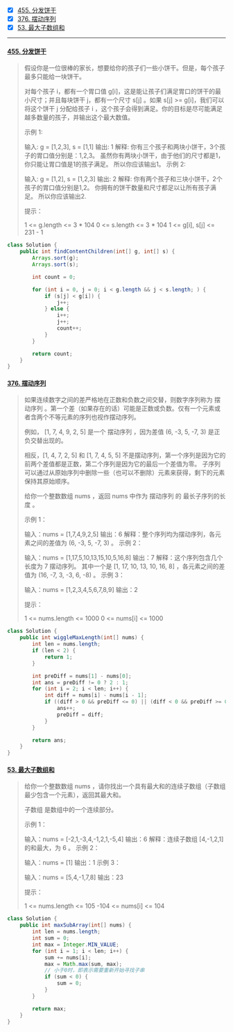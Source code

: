 - [x] [455. 分发饼干](https://leetcode.cn/problems/assign-cookies/)
- [x] [376. 摆动序列](https://leetcode.cn/problems/wiggle-subsequence/)
- [x] [53. 最大子数组和](https://leetcode.cn/problems/maximum-subarray/)

-----

#### [455. 分发饼干](https://leetcode.cn/problems/assign-cookies/)

>假设你是一位很棒的家长，想要给你的孩子们一些小饼干。但是，每个孩子最多只能给一块饼干。
>
>对每个孩子 i，都有一个胃口值 g[i]，这是能让孩子们满足胃口的饼干的最小尺寸；并且每块饼干 j，都有一个尺寸 s[j] 。如果 s[j] >= g[i]，我们可以将这个饼干 j 分配给孩子 i ，这个孩子会得到满足。你的目标是尽可能满足越多数量的孩子，并输出这个最大数值。
>
>
>示例 1:
>
>输入: g = [1,2,3], s = [1,1]
>输出: 1
>解释: 
>你有三个孩子和两块小饼干，3个孩子的胃口值分别是：1,2,3。
>虽然你有两块小饼干，由于他们的尺寸都是1，你只能让胃口值是1的孩子满足。
>所以你应该输出1。
>示例 2:
>
>输入: g = [1,2], s = [1,2,3]
>输出: 2
>解释: 
>你有两个孩子和三块小饼干，2个孩子的胃口值分别是1,2。
>你拥有的饼干数量和尺寸都足以让所有孩子满足。
>所以你应该输出2.
>
>
>提示：
>
>1 <= g.length <= 3 * 104
>0 <= s.length <= 3 * 104
>1 <= g[i], s[j] <= 231 - 1

```java
class Solution {
    public int findContentChildren(int[] g, int[] s) {
        Arrays.sort(g);
        Arrays.sort(s);

        int count = 0;

        for (int i = 0, j = 0; i < g.length && j < s.length; ) {
            if (s[j] < g[i]) {
                j++;
            } else {
                i++;
                j++;
                count++;
            }
        }

        return count;
    }
}
```



#### [376. 摆动序列](https://leetcode.cn/problems/wiggle-subsequence/)

>如果连续数字之间的差严格地在正数和负数之间交替，则数字序列称为 摆动序列 。第一个差（如果存在的话）可能是正数或负数。仅有一个元素或者含两个不等元素的序列也视作摆动序列。
>
>例如， [1, 7, 4, 9, 2, 5] 是一个 摆动序列 ，因为差值 (6, -3, 5, -7, 3) 是正负交替出现的。
>
>相反，[1, 4, 7, 2, 5] 和 [1, 7, 4, 5, 5] 不是摆动序列，第一个序列是因为它的前两个差值都是正数，第二个序列是因为它的最后一个差值为零。
>子序列 可以通过从原始序列中删除一些（也可以不删除）元素来获得，剩下的元素保持其原始顺序。
>
>给你一个整数数组 nums ，返回 nums 中作为 摆动序列 的 最长子序列的长度 。
>
> 
>
>示例 1：
>
>输入：nums = [1,7,4,9,2,5]
>输出：6
>解释：整个序列均为摆动序列，各元素之间的差值为 (6, -3, 5, -7, 3) 。
>示例 2：
>
>输入：nums = [1,17,5,10,13,15,10,5,16,8]
>输出：7
>解释：这个序列包含几个长度为 7 摆动序列。
>其中一个是 [1, 17, 10, 13, 10, 16, 8] ，各元素之间的差值为 (16, -7, 3, -3, 6, -8) 。
>示例 3：
>
>输入：nums = [1,2,3,4,5,6,7,8,9]
>输出：2
>
>
>提示：
>
>1 <= nums.length <= 1000
>0 <= nums[i] <= 1000

```java
class Solution {
    public int wiggleMaxLength(int[] nums) {
        int len = nums.length;
        if (len < 2) {
            return 1;
        }

        int preDiff = nums[1] - nums[0];
        int ans = preDiff != 0 ? 2 : 1;
        for (int i = 2; i < len; i++) {
            int diff = nums[i] - nums[i - 1];
            if ((diff > 0 && preDiff <= 0) || (diff < 0 && preDiff >= 0)) {
                ans++;
                preDiff = diff;
            }
        }

        return ans;
    }
}
```



#### [53. 最大子数组和](https://leetcode.cn/problems/maximum-subarray/)

>给你一个整数数组 nums ，请你找出一个具有最大和的连续子数组（子数组最少包含一个元素），返回其最大和。
>
>子数组 是数组中的一个连续部分。
>
> 
>
>示例 1：
>
>输入：nums = [-2,1,-3,4,-1,2,1,-5,4]
>输出：6
>解释：连续子数组 [4,-1,2,1] 的和最大，为 6 。
>示例 2：
>
>输入：nums = [1]
>输出：1
>示例 3：
>
>输入：nums = [5,4,-1,7,8]
>输出：23
>
>
>提示：
>
>1 <= nums.length <= 105
>-104 <= nums[i] <= 104

```java
class Solution {
    public int maxSubArray(int[] nums) {
        int len = nums.length;
        int sum = 0;
        int max = Integer.MIN_VALUE;
        for (int i = 1; i < len; i++) {
            sum += nums[i];
            max = Math.max(sum, max);
          	// 小于0时，即表示需要重新开始寻找子串
            if (sum < 0) {
                sum = 0;
            }
        }

        return max;
    }
}
```

